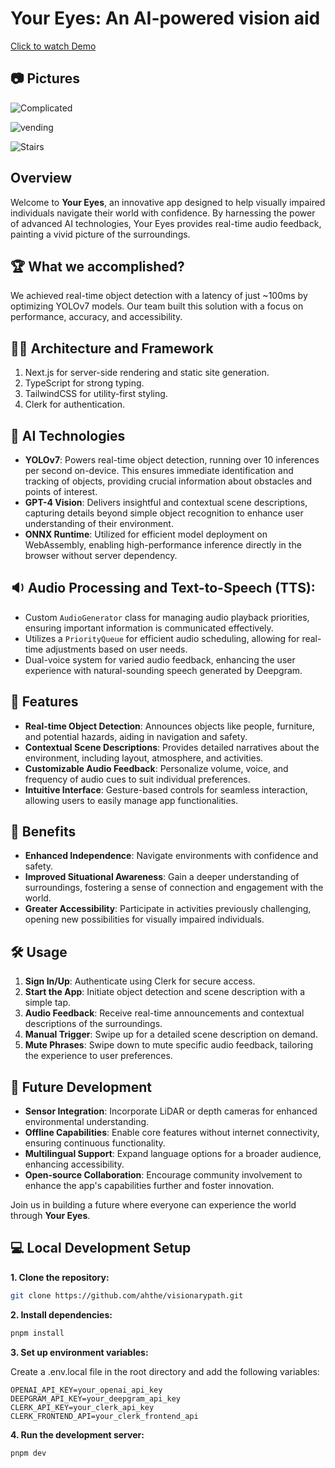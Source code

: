 # Your Eyes: An AI-powered vision aid

[Click to watch Demo](https://youtu.be/1F4wq1y6iRo&t=80s)

## 📷 Pictures

![Complicated](img/complicated.jpg)

![vending](img/vending_machine.jpg)

![Stairs](img/scan_ppl.jpg)

## Overview

Welcome to **Your Eyes**, an innovative app designed to help visually impaired individuals navigate their world with confidence. By harnessing the power of advanced AI technologies, Your Eyes provides real-time audio feedback, painting a vivid picture of the surroundings.

## 🏆 What we accomplished?

We achieved real-time object detection with a latency of just ~100ms by optimizing YOLOv7 models. Our team built this solution with a focus on performance, accuracy, and accessibility.

## 👷‍♂️ Architecture and Framework

1. Next.js for server-side rendering and static site generation.
2. TypeScript for strong typing.
3. TailwindCSS for utility-first styling.
4. Clerk for authentication.

## 🤖 AI Technologies

- **YOLOv7**: Powers real-time object detection, running over 10 inferences per second on-device. This ensures immediate identification and tracking of objects, providing crucial information about obstacles and points of interest.
- **GPT-4 Vision**: Delivers insightful and contextual scene descriptions, capturing details beyond simple object recognition to enhance user understanding of their environment.
- **ONNX Runtime**: Utilized for efficient model deployment on WebAssembly, enabling high-performance inference directly in the browser without server dependency.

## 🔉 Audio Processing and Text-to-Speech (TTS):

- Custom `AudioGenerator` class for managing audio playback priorities, ensuring important information is communicated effectively.
- Utilizes a `PriorityQueue` for efficient audio scheduling, allowing for real-time adjustments based on user needs.
- Dual-voice system for varied audio feedback, enhancing the user experience with natural-sounding speech generated by Deepgram.

## 🚀 Features

- **Real-time Object Detection**: Announces objects like people, furniture, and potential hazards, aiding in navigation and safety.
- **Contextual Scene Descriptions**: Provides detailed narratives about the environment, including layout, atmosphere, and activities.
- **Customizable Audio Feedback**: Personalize volume, voice, and frequency of audio cues to suit individual preferences.
- **Intuitive Interface**: Gesture-based controls for seamless interaction, allowing users to easily manage app functionalities.

## 🎯 Benefits

- **Enhanced Independence**: Navigate environments with confidence and safety.
- **Improved Situational Awareness**: Gain a deeper understanding of surroundings, fostering a sense of connection and engagement with the world.
- **Greater Accessibility**: Participate in activities previously challenging, opening new possibilities for visually impaired individuals.

## 🛠️ Usage

1. **Sign In/Up**: Authenticate using Clerk for secure access.
2. **Start the App**: Initiate object detection and scene description with a simple tap.
3. **Audio Feedback**: Receive real-time announcements and contextual descriptions of the surroundings.
4. **Manual Trigger**: Swipe up for a detailed scene description on demand.
5. **Mute Phrases**: Swipe down to mute specific audio feedback, tailoring the experience to user preferences.

## 🔮 Future Development

- **Sensor Integration**: Incorporate LiDAR or depth cameras for enhanced environmental understanding.
- **Offline Capabilities**: Enable core features without internet connectivity, ensuring continuous functionality.
- **Multilingual Support**: Expand language options for a broader audience, enhancing accessibility.
- **Open-source Collaboration**: Encourage community involvement to enhance the app's capabilities further and foster innovation.

Join us in building a future where everyone can experience the world through **Your Eyes**.

## 💻 Local Development Setup


**1. Clone the repository:**

```bash
git clone https://github.com/ahthe/visionarypath.git
```

**2. Install dependencies:**

```bash
pnpm install
```

**3. Set up environment variables:**

Create a .env.local file in the root directory and add the following variables:

```
OPENAI_API_KEY=your_openai_api_key
DEEPGRAM_API_KEY=your_deepgram_api_key
CLERK_API_KEY=your_clerk_api_key
CLERK_FRONTEND_API=your_clerk_frontend_api
```

**4. Run the development server:**

```bash
pnpm dev
```
